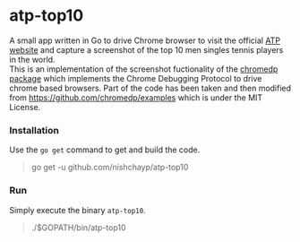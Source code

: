 # atp-top10
A small app written in Go to drive Chrome browser to visit the official [ATP website](https://www.atpworldtour.com/) and capture a screenshot of the top 10 men singles tennis players in the world.\
This is an implementation of the screenshot fuctionality of the [chromedp package](https://github.com/chromedp) which implements the Chrome Debugging Protocol to drive chrome based browsers. Part of the code has been taken and then modified from https://github.com/chromedp/examples which is under the MIT License.

### Installation
Use the `go get` command to get and build the code.
>go get -u github.com/nishchayp/atp-top10

### Run
Simply execute the binary `atp-top10`.
>./$GOPATH/bin/atp-top10
